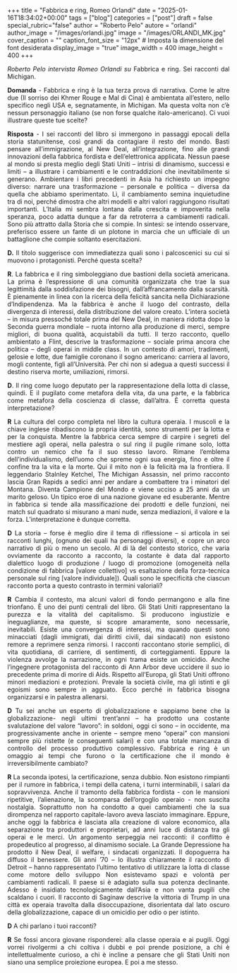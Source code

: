 +++
title = "Fabbrica e ring, Romeo Orlandi"
date = "2025-01-16T18:34:02+00:00"
tags = ["blog"]
categories = ["post"]
draft = false
special_rubric="false"
author = "Roberto Pelo"
autore = "orlandi"
author_image = "/images/orlandi.jpg"
image = "/images/ORLANDI_MK.jpg"
cover_caption = ""
caption_font_size = "12px"  # Imposta la dimensione del font desiderata
display_image = "true"
image_width = 400
image_height = 400
+++

<div style="text-align: justify">


*Roberto Pelo intervista Romeo Orlandi su* Fabbrica e ring. Sei racconti dal Michigan.

**Domanda** - Fabbrica e ring è la tua terza prova di narrativa. Come le altre due (Il sorriso dei Khmer Rouge e Mal di Cina) è ambientata all’estero, nello specifico negli USA e, segnatamente, in Michigan. Ma questa volta non c’è nessun personaggio italiano (se non forse qualche italo-americano). Ci vuoi illustrare queste tue scelte?  

**Risposta** - I sei racconti del libro si immergono in passaggi epocali della storia statunitense, così grandi da contagiare il resto del mondo. Basti pensare all’immigrazione, al New Deal, all’integrazione, fino alle grandi innovazioni della fabbrica fordista e dell’elettronica applicata. Nessun paese al mondo si presta meglio degli Stati Uniti – intrisi di dinamismo, successi e limiti – a illustrare i cambiamenti e le contraddizioni che inevitabilmente si generano. Ambientare i libri precedenti in Asia ha richiesto un impegno diverso: narrare una trasformazione – personale e politica – diversa da quella che abbiamo sperimentato. Lì, il cambiamento semina inquietudine tra di noi, perché dimostra che altri modelli e altri valori raggiungono risultati importanti. L’Italia mi sembra lontana dalla crescita e impoverita nella speranza, poco adatta dunque a far da retroterra a cambiamenti radicali. Sono più attratto dalla Storia che si compie. In sintesi: se intendo osservare, preferisco essere un fante di un plotone in marcia che un ufficiale di un battaglione che compie soltanto esercitazioni.  

**D.** Il titolo suggerisce con immediatezza quali sono i palcoscenici su cui si muovono i protagonisti. Perché questa scelta?  

**R**. La fabbrica e il ring simboleggiano due bastioni della società americana. La prima è l’espressione di una comunità organizzata che trae la sua legittimità dalla soddisfazione dei bisogni, dall’affrancamento dalla scarsità. È pienamente in linea con la ricerca della felicità sancita nella Dichiarazione d’Indipendenza. Ma la fabbrica è anche il luogo del contrasto, della divergenza di interessi, della distribuzione del valore creato. L’intera società – in misura pressoché totale prima del New Deal, in maniera ridotta dopo la Seconda guerra mondiale – ruota intorno alla produzione di merci, sempre migliori, di buona qualità, acquistabili da tutti. Il terzo racconto, quello ambientato a Flint, descrive la trasformazione – sociale prima ancora che politica – degli operai in middle class. In un contesto di amori, tradimenti, gelosie e lotte, due famiglie coronano il sogno americano: carriera al lavoro, mogli contente, figli all’Università. Per chi non si adegua a questi successi il destino riserva morte, umiliazioni, rimorsi.  


**D**. Il ring come luogo deputato per la rappresentazione della lotta di classe, quindi. E il pugilato come metafora della vita, da una parte, e la fabbrica come metafora della coscienza di classe, dall’altra. È corretta questa interpretazione?  

**R** La cultura del corpo completa nel libro la cultura operaia. I muscoli e la chiave inglese ribadiscono la propria identità, sono strumenti per la lotta e per la conquista. Mentre la fabbrica cerca sempre di carpire i segreti del mestiere agli operai, nella palestra o sul ring il pugile rimane solo, lotta contro un nemico che fa il suo stesso lavoro. Rimane l’emblema dell’individualismo, dell’uomo che spreme ogni sua energia, fino e oltre il confine tra la vita e la morte. Qui il mito non è la felicità ma la frontiera. Il leggendario Stalnley Ketchel, The Michigan Assassin, nel primo racconto lascia Gran Rapids a sedici anni per andare a combattere tra i minatori del Montana. Diventa Campione del Mondo e viene ucciso a 25 anni da un marito geloso. Un tipico eroe di una nazione giovane ed esuberante. Mentre in fabbrica si tende alla massificazione dei prodotti e delle funzioni, nei match sul quadrato si misurano a mani nude, senza mediazioni, il valore e la forza. L’interpretazione è dunque corretta.

**D** La storia – forse è meglio dire il tema di riflessione – si articola in sei racconti lunghi, (ognuno dei quali ha personaggi diversi), e copre un arco narrativo di più o meno un secolo. Al di là del contesto storico, che varia ovviamente da racconto a racconto, la costante è data dal rapporto dialettico luogo di produzione / luogo di promozione (omogeneità nella condizione di fabbrica [valore collettivo] vs esaltazione della forza-tecnica personale sul ring [valore individuale]). Quali sono le specificità che ciascun racconto porta a questo contrasto in termini valoriali?  

**R** Cambia il contesto, ma alcuni valori di fondo permangono e alla fine trionfano. È uno dei punti centrali del libro. Gli Stati Uniti rappresentano la purezza e la vitalità del capitalismo. Si producono ingiustizie e ineguaglianze, ma queste, si scopre amaramente, sono necessarie, inevitabili. Esiste una convergenza di interessi, ma quando questi sono minacciati (dagli immigrati, dai diritti civili, dai sindacati) non esistono remore a reprimere senza rimorsi. I racconti raccontano storie semplici, di vita quotidiana, di carriere, di sentimenti, di corteggiamenti. Eppure la violenza avvolge la narrazione, in ogni trama esiste un omicidio. Anche l’ingegnere protagonista del racconto di Ann Arbor deve uccidere il suo io precedente prima di morire di Aids. Rispetto all’Europa, gli Stati Uniti offrono minori mediazioni e protezioni. Prevale la società civile, ma gli istinti e gli egoismi sono sempre in agguato. Ecco perché in fabbrica bisogna organizzarsi e in palestra allenarsi.  


**D** Tu sei anche un esperto di globalizzazione e sappiamo bene che la globalizzazione- negli ultimi trent’anni – ha prodotto una costante svalutazione del valore “lavoro”: in soldoni, oggi ci sono – in occidente, ma progressivamente anche in oriente – sempre meno “operai” con mansioni sempre più ristette (e conseguenti salari) e con una totale mancanza di controllo del processo produttivo complessivo. Fabbrica e ring è un omaggio ai tempi che furono o la certificazione che il mondo è irreversibilmente cambiato?  


**R** La seconda ipotesi, la certificazione, senza dubbio. Non esistono rimpianti per il rumore in fabbrica, i tempi della catena, i turni interminabili, i salari da sopravvivenza. Anche il tramonto della fabbrica fordista - con le mansioni ripetitive, l’alienazione, la scomparsa dell’orgoglio operaio - non suscita nostalgia. Soprattutto non ha condotto a quei cambiamenti che la sua dirompenza nel rapporto capitale-lavoro aveva lasciato immaginare. Eppure, anche oggi la fabbrica è lasciata alla creazione di valore economico, alla separazione tra produttori e proprietari, ad anni luce di distanza tra gli operai e le merci. Un argomento serpeggia nei racconti: il conflitto è propedeutico al progresso, al dinamismo sociale. La Grande Depressione ha prodotto il New Deal, il welfare, i sindacati organizzati. Il dopoguerra ha diffuso il benessere. Gli anni ’70 – lo illustra chiaramente il racconto di Detroit – hanno rappresentato l’ultimo tentativo di utilizzare la lotta di classe come motore dello sviluppo Non esistevamo spazi e volontà per cambiamenti radicali. Il paese si è adagiato sulla sua potenza declinante. Adesso è insidiato tecnologicamente dall’Asia e non vanta pugili che scaldano i cuori. Il racconto di Saginaw descrive la vittoria di Trump in una città ex operaia travolta dalla disoccupazione, disorientata dal lato oscuro della globalizzazione, capace di un omicidio per odio o per istinto.  


**D** A chi parlano i tuoi racconti?  


**R**  Se fossi ancora giovane risponderei: alla classe operaia e ai pugili. Oggi vorrei rivolgermi a chi coltiva i dubbi e poi prende posizione, a chi è intellettualmente curioso, a chi è incline a pensare che gli Stati Uniti non siano una semplice proiezione europea. E poi a me stesso.
